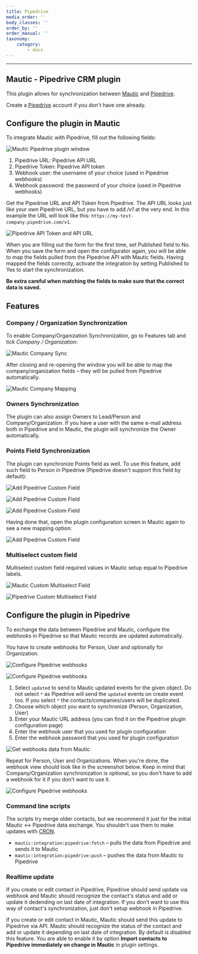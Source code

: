 ```yaml
---
title: Pipedrive
media_order: ''
body_classes: ''
order_by: ''
order_manual: ''
taxonomy:
    category:
        - docs
---
```


-------------------

## Mautic - Pipedrive CRM plugin

This plugin allows for synchronization between [Mautic] and [Pipedrive].

Create a [Pipedrive] account if you don't have one already.

## Configure the plugin in Mautic

To integrate Mautic with Pipedrive, fill out the following fields:

![Mautic Pipedrive plugin window](mautic_window_conf.png "Mautic Pipedrive plugin window")

1. Pipedrive URL: Pipedrive API URL
1. Pipedrive Token: Pipedrive API token
1. Webhook user: the username of your choice (used in Pipedrive webhooks)
1. Webhook password: the password of your choice (used in Pipedrive webhooks)

Get the Pipedrive URL and API Token from Pipedrive. The API URL looks just like your own Pipedrive URL, but you have to add _/v1_ at the very end. In this example the URL will look like this: `https://my-test-company.pipedrive.com/v1`.

![Pipedrive API Token and API URL](api_url_token.png "Pipedrive API Token and API URL")

When you are filling out the form for the first time, set Published field to No. When you save the form and open the configurator again, you will be able to map the fields pulled from the Pipedrive API with Mautic fields. Having mapped the fields correctly, activate the integration by setting Published to Yes to start the synchronization.

**Be extra careful when matching the fields to make sure that the correct data is saved.**

## Features

### Company / Organization Synchronization

To enable Company/Organization Synchronization, go to Features tab and tick *Company / Organization*:

![Mautic Company Sync](mautic_company_sync.png "Mautic Company Sync")

After closing and re-opening the window you will be able to map the company/organization fields – they will be pulled from Pipedrive automatically.

![Mautic Company Mapping](mautic_company_mapping.jpg "Mautic Company Mapping")

### Owners Synchronization

The plugin can also assign Owners to Lead/Person and Company/Organization. If you have a user with the same e-mail address both in Pipedrive and in Mautic, the plugin will synchronize the Owner automatically.

### Points Field Synchronization

The plugin can synchronize Points field as well. To use this feature, add such field to Person in Pipedrive (Pipedrive doesn't support this field by default):

![Add Pipedrive Custom Field](custom_field.png "Add Pipedrive Custom Field")

![Add Pipedrive Custom Field](custom_field_1.png "Add Pipedrive Custom Field")

![Add Pipedrive Custom Field](custom_field_2.png "Add Pipedrive Custom Field")

Having done that, open the plugin configuration screen in Mautic again to see a new mapping option:

![Add Pipedrive Custom Field](custom_field_3.png "Add Pipedrive Custom Field")

### Multiselect custom field

Multiselect custom field required values in Mautic setup equal to Pipedrive labels.

![Mautic Custom Multiselect Field](plugins-pipedrive-multiselect.png "Mautic Custom Multiselect Field")

![Pipedrive Custom Multiselect Field](plugins-pipedrive-multiselect-custom.png "Pipedrive Custom Multiselect Field")

## Configure the plugin in Pipedrive

To exchange the data between Pipedrive and Mautic, configure the webhooks in Pipedrive so that Mautic records are updated automatically.

You have to create webhooks for Person, User and optionally for Organization.

![Configure Pipedrive webhooks](webhooks_1.png "Configure Pipedrive webhooks")

![Configure Pipedrive webhooks](webhooks_2.png "Configure Pipedrive webhooks")

1. Select `updated` to send to Mautic updated events for the given object. Do not select `*` as Pipedrive will send the `updated` events on create event too. If you select `*` the contacts/companies/users will be duplicated.
1. Choose which object you want to synchronize (Person, Organization, User)
1. Enter your Mautic URL address (you can find it on the Pipedrive plugin configuration page)
1. Enter the webhook user that you used for plugin configuration
1. Enter the webhook password that you used for plugin configuration

![Get webhooks data from Mautic](webhooks_3.png "Get webhooks data from Mautic")

Repeat for Person, User and Organizations. When you're done, the webhook view should look like in the screenshot below. Keep in mind that Company/Organization synchronization is optional, so you don't have to add a webhook for it if you don't want to use it.

![Configure Pipedrive webhooks](webhooks_4.png "Configure Pipedrive webhooks")

### Command line scripts

The scripts try merge older contacts, but we recommend it just for the initial Mautic <-> Pipedrive data exchange.  You shouldn't use them to make updates with [CRON][cron].

* `mautic:integration:pipedrive:fetch` – pulls the data from Pipedrive and sends it to Mautic
* `mautic:integration:pipedrive:push` – pushes the data from Mautic to Pipedrive

### Realtime update

If you create or edit contact in Pipedrive, Pipedrive should send update via webhook and Mautic should recognize the contact's status and add or update it dedending on last date of integration. If you don't want to use this way of contact's synchronization, just don't setup webhook in Pipedrive.

If you create or edit contact in Mautic, Mautic should send this update to Pipedrive via API. Mautic should recognize the status of the contact and add or update it depending on last date of integration. By default is disabled this feature. You are able to enable it by option **Import contacts to Pipedrive immediately on change in Mautic** in plugin settings.

[Pipedrive]: <https://www.pipedrive.com>

[mautic]: <https://mautic.org>
[Mautic]: <https://mautic.org>

[field mapping]: <field_mapping.html>
[testing]: <integration_test.html>
[points]: <./../points>
[cron]: <./../setup/cron_jobs.html>
